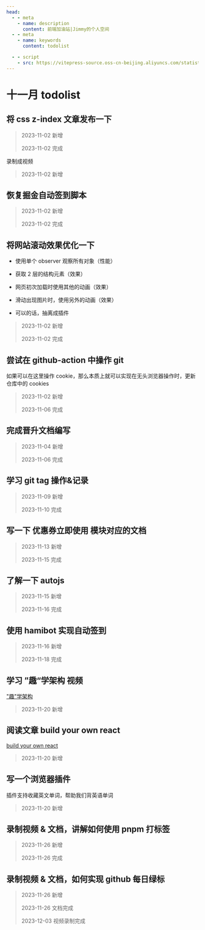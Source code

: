```yaml
---
head:
  - - meta
    - name: description
      content: 前端加油站|Jimmy的个人空间
  - - meta
    - name: keywords
      content: todolist

  - - script
    - src: https://vitepress-source.oss-cn-beijing.aliyuncs.com/statistics.js
---
```


# 十一月 todolist

## 将 css z-index 文章发布一下

> 2023-11-02 新增
>
> 2023-11-02 完成

录制成视频

> 2023-11-02 新增

## 恢复掘金自动签到脚本

> 2023-11-02 新增
>
> 2023-11-02 完成

## 将网站滚动效果优化一下

- 使用单个 observer 观察所有对象（性能）

- 获取 2 层的结构元素（效果）

- 网页初次加载时使用其他的动画（效果）

- 滑动出现图片时，使用另外的动画（效果）

- 可以的话，抽离成插件

> 2023-11-02 新增
>
> 2023-11-02 完成

## 尝试在 github-action 中操作 git

如果可以在这里操作 cookie，那么本质上就可以实现在无头浏览器操作时，更新仓库中的 cookies

> 2023-11-02 新增
>
> 2023-11-06 完成

## 完成晋升文档编写

> 2023-11-04 新增
>
> 2023-11-06 完成

## 学习 git tag 操作&记录

> 2023-11-09 新增
>
> 2023-11-10 完成

## 写一下 优惠券立即使用 模块对应的文档

> 2023-11-13 新增
>
> 2023-11-15 完成

## 了解一下 autojs

> 2023-11-15 新增
>
> 2023-11-16 完成

## 使用 hamibot 实现自动签到

> 2023-11-16 新增
>
> 2023-11-18 完成

## 学习 ”趣“学架构 视频

["趣"学架构](https://www.bilibili.com/video/BV1mw411X7ZK/?spm_id_from=333.1007.top_right_bar_window_default_collection.content.click)

> 2023-11-20 新增

## 阅读文章 build your own react

[build your own react](https://pomb.us/build-your-own-react/)

> 2023-11-20 新增

## 写一个浏览器插件

插件支持收藏英文单词，帮助我们背英语单词

> 2023-11-20 新增

## 录制视频 & 文档，讲解如何使用 pnpm 打标签

> 2023-11-26 新增
>
> 2023-11-26 完成

## 录制视频 & 文档，如何实现 github 每日绿标

> 2023-11-26 新增
>
> 2023-11-26 文档完成
>
> 2023-12-03 视频录制完成
